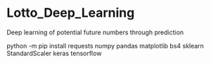 # Lotto_Deep_Learning
Deep learning of potential future numbers through prediction


python -m pip install requests numpy pandas matplotlib bs4 sklearn StandardScaler keras tensorflow
